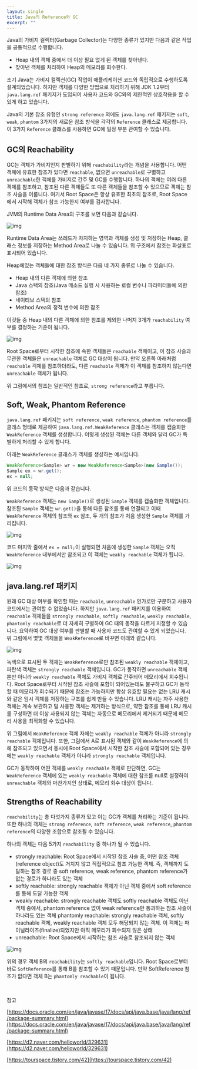 ```yaml
---
layout: single
title: Java의 Reference와 GC
excerpt: ""
---
```


Java의 가비지 컬렉터(Garbage Collector)는 다양한 종류가 있지만 다음과 같은 작업을 공통적으로 수행합니다.

- Heap 내의 객체 중에서 더 이상 필요 없게 된 객체를 찾아낸다.
- 찾아낸 객체를 처리하여 Heap의 메모리를 회수한다.

초기 Java는 가비지 컬렉션(GC) 작업이 애플리케이션 코드와 독립적으로 수행하도록 설계되었습니다. 하지만 객체를 다양한 방법으로 처리하기 위해 JDK 1.2부터 `java.lang.ref` 패키지가 도입되어 사용자 코드와 GC와의 제한적인 상호작용을 할 수 있게 하고 있습니다.

Java의 기본 참조 유형인 `strong reference` 외에도 `java.lang.ref` 패키지는 `soft`, `weak`, `phantom` 3가지의 새로운 참조 방식을 각각의 `Reference` 클래스로 제공합니다. 이 3가지 `Reference` 클래스를 사용하면 GC에 일정 부분 관여할 수 있습니다.

## GC의 Reachability

GC는 객체가 가비지인지 판별하기 위해 `reachability`라는 개념을 사용합니다. 어떤 객체에 유효한 참조가 있다면 `reachable`, 없으면 `unreachable`로 구별하고 `unreachable`한 객체를 가비지로 간주 및 GC를 수행합니다. 하나의 객체는 여러 다른 객체를 참조하고, 참조된 다른 객체들도 또 다른 객체들을 참조할 수 있으므로 객체는 참조 사슬을 이룹니다. 여기서 Root Space은 항상 유효한 최초의 참조로, Root Space에서 시작해 객체가 참조 가능한지 여부를 검사합니다.

JVM의 Runtime Data Area의 구조를 보면 다음과 같습니다.

![img](/assets/images/Reference.png)

Runtime Data Area는 쓰레드가 차지하는 영역과 객체를 생성 및 저장하는 Heap, 클래스 정보를 저장하는 Method Area로 나눌 수 있습니다. 위 구조에서 참조는 화살표로 표시되어 있습니다.

Heap에있는 객체들에 대한 참조 방식은 다음 네 가지 종류로 나눌 수 있습니다.

- Heap 내의 다른 객체에 의한 참조
- Java 스택의 참조(Java 메소드 실행 시 사용하는 로컬 변수나 파라미터들에 의한 참조)
- 네이티브 스택의 참조
- Method Area의 정적 변수에 의한 참조

이것들 중 Heap 내의 다른 객체에 의한 참조를 제외한 나머지 3개가 `reachability` 여부를 결정하는 기준이 됩니다. 

![img](/assets/images/Reference2.png)

Root Space로부터 시작한 참조에 속한 객체들은 `reachable` 객체이고, 이 참조 사슬과 무관한 객체들은 `unreachable` 객체로 GC 대상이 됩니다. 만약 오른쪽 아래처럼 `reachable` 객체를 참조하더라도, 다른 `reachable` 객체가 이 객체를 참조하지 않는다면 `unreachable` 객체가 됩니다.

위 그림에서의 참조는 일반적인 참조로, `strong reference`라고 부릅니다.

## Soft, Weak, Phantom Reference

`java.lang.ref` 패키지는 `soft reference`, `weak reference`, `phantom reference`를 클래스 형태로 제공하여 `java.lang.ref.WeakReference` 클래스는 객체를 캡슐화한 `WeakReference` 객체를 생성합니다. 이렇게 생성된 객체는 다른 객체와 달리 GC가 특별하게 처리할 수 있게 합니다.

아래는 `WeakReference` 클래스가 객체를 생성하는 예시입니다.

~~~java
WeakReference<Sample> wr = new WeakReference<Sample>(new Sample());  
Sample ex = wr.get();  
ex = null; 
~~~

위 코드의 동작 방식은 다음과 같습니다.

`WeakReference` 객체는 `new Sample()`로 생성된 `Sample` 객체를 캡슐화한 객체입니다. 참조된 `Sample` 객체는 `wr.get()`을 통해 다른 참조를 통해 연결되고 이때 `WeakReference` 객체의 참조와 `ex` 참조, 두 개의 참조가 처음 생성한 `Sample` 객체를 가리킵니다.

![img](/assets/images/Reference3.png)

코드 마지막 줄에서 `ex = null;`이 실행되면 처음에 생성한 `Sample` 객체는 오직 `WeakReference` 내부에서만 참조되고 이 객체는 `weakly reachable` 객체가 됩니다.

![img](/assets/images/Reference4.png)

## java.lang.ref 패키지

원래 GC 대상 여부를 확인할 때는 `reachable`, `unreachable` 인가로만 구분하고 사용자 코드에서는 관여할 수 없었습니다. 하지만 `java.lang.ref` 패키지를 이용하여 `reachable` 객체들을 `strongly reachable`, `softly reachable`, `weakly reachable`, `phantomly reachable`로 더 자세히 구별하여 GC 때의 동작을 다르게 지정할 수 있습니다. 요약하여 GC 대상 여부를 판별할 때 사용자 코드도 관여할 수 있게 되었습니다. 위 그림에서 몇몇 객체들을 `WeakReference`로 바꾸면 아래와 같습니다.

![img](/assets/images/Reference5.png)

녹색으로 표시된 두 객체는 `WeakReference`로만 참조된 `weakly reachable` 객체이고, 파란색 객체는 `strongly reachable` 객체입니다. GC가 동작하면 `unreachable` 객체뿐만 아니라 `weakly reachable` 객체도 가비지 객체로 간주되어 메모리에서 회수됩니다. Root Space로부터 시작된 참조 사슬에 포함이 되어있는데도 불구하고 GC가 동작할 때 메모리가 회수되기 때문에 참조는 가능하지만 항상 유효할 필요는 없는 LRU 캐시와 같은 임시 객체를 저장하는 구조를 쉽게 만들 수 있습니다. LRU 캐시는 자주 사용한 객체는 계속 보관하고 덜 사용한 객체는 제거하는 방식으로, 약한 참조를 통해 LRU 캐시를 구성하면 더 이상 사용되지 않는 객체는 자동으로 메모리에서 제거되기 때문에 메모리 사용을 최적화할 수 있습니다.

위 그림에서 `WeakReference` 객체 자체는 `weakly reachable` 객체가 아니라 `strongly reachable` 객체입니다. 또한, 그림에서 A로 표시된 객체와 같이 `WeakReference`에 의해 참조되고 있으면서 동시에 Root Space에서 시작한 참조 사슬에 포함되어 있는 경우에는 `weakly reachable` 객체가 아니라 `strongly reachable` 객체입니다.

GC가 동작하여 어떤 객체를 `weakly reachable` 객체로 판단하면, GC는 `WeakReference` 객체에 있는 `weakly reachable` 객체에 대한 참조를 null로 설정하여 `unreachable` 객체와 마찬가지인 상태로, 메모리 회수 대상이 됩니다.

## Strengths of Reachability

`reachability`는 총 다섯가지 종류가 있고 이는 GC가 객체를 처리하는 기준이 됩니다. 또한 하나의 객체는 `strong reference`, `soft reference`, `weak reference`, `phantom reference`의 다양한 조합으로 참조될 수 있습니다.

하나의 객체는 다음 5가지 `reachability` 중 하나가 될 수 있습니다.

- strongly reachable: Root Space에서 시작된 참조 사슬 중, 어떤 참조 객체(reference object)도 거치지 않고 직접적으로 참조 가능한 객체. 즉, 객체까지 도달하는 참조 경로 중 soft reference, weak reference, phantom reference가 없는 경로가 하나라도 있는 객체
- softly reachable: strongly reachable 객체가 아닌 객체 중에서 soft reference를 통해 도달 가능한 객체
- weakly reachable: strongly reachable 객체도 softly reachable 객체도 아닌 객체 중에서, phantom reference 없이 weak reference만 통과하는 참조 사슬이 하나라도 있는 객체
  phantomly reachable: strongly reachable 객체, softly reachable 객체, weakly reachable 객체 모두 해당되지 않는 객체. 이 객체는 파이널라이즈(finalize)되었지만 아직 메모리가 회수되지 않은 상태
- unreachable: Root Space에서 시작하는 참조 사슬로 참조되지 않는 객체

![img](/assets/images/Reference6.png)

위의 경우 객체 B의 `reachability`는 `softly reachable`입니다. Root Space로부터 바로 `SoftReference`를 통해 B를 참조할 수 있기 때문입니다. 만약 SoftReference 참조가 없다면 객체 B는 `phantomly reachable`이 됩니다.



<br>

참고

[https://docs.oracle.com/en/java/javase/17/docs/api/java.base/java/lang/ref/package-summary.html](https://docs.oracle.com/en/java/javase/17/docs/api/java.base/java/lang/ref/package-summary.html)

[https://d2.naver.com/helloworld/329631](https://d2.naver.com/helloworld/329631)

[https://tourspace.tistory.com/42](https://tourspace.tistory.com/42)


